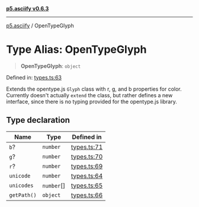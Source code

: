 [**p5.asciify v0.6.3**](../README.md)

***

[p5.asciify](../globals.md) / OpenTypeGlyph

# Type Alias: OpenTypeGlyph

> **OpenTypeGlyph**: `object`

Defined in: [types.ts:63](https://github.com/humanbydefinition/p5-asciify/blob/43b7b0b0d976fb53040ff3a56f702a43d4eee882/src/lib/types.ts#L63)

Extends the opentype.js `Glyph` class with r, g, and b properties for color.
Currently doesn't actually `extend` the class, but rather defines a new interface, 
since there is no typing provided for the opentype.js library.

## Type declaration

| Name | Type | Defined in |
| ------ | ------ | ------ |
| <a id="b"></a> `b`? | `number` | [types.ts:71](https://github.com/humanbydefinition/p5-asciify/blob/43b7b0b0d976fb53040ff3a56f702a43d4eee882/src/lib/types.ts#L71) |
| <a id="g"></a> `g`? | `number` | [types.ts:70](https://github.com/humanbydefinition/p5-asciify/blob/43b7b0b0d976fb53040ff3a56f702a43d4eee882/src/lib/types.ts#L70) |
| <a id="r"></a> `r`? | `number` | [types.ts:69](https://github.com/humanbydefinition/p5-asciify/blob/43b7b0b0d976fb53040ff3a56f702a43d4eee882/src/lib/types.ts#L69) |
| <a id="unicode"></a> `unicode` | `number` | [types.ts:64](https://github.com/humanbydefinition/p5-asciify/blob/43b7b0b0d976fb53040ff3a56f702a43d4eee882/src/lib/types.ts#L64) |
| <a id="unicodes"></a> `unicodes` | `number`[] | [types.ts:65](https://github.com/humanbydefinition/p5-asciify/blob/43b7b0b0d976fb53040ff3a56f702a43d4eee882/src/lib/types.ts#L65) |
| <a id="getpath"></a> `getPath()` | `object` | [types.ts:66](https://github.com/humanbydefinition/p5-asciify/blob/43b7b0b0d976fb53040ff3a56f702a43d4eee882/src/lib/types.ts#L66) |
